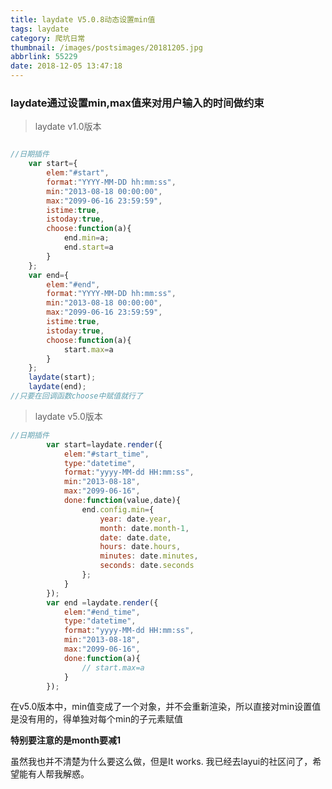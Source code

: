 ```yaml
---
title: laydate V5.0.8动态设置min值
tags: laydate
category: 爬坑日常
thumbnail: /images/postsimages/20181205.jpg
abbrlink: 55229
date: 2018-12-05 13:47:18
---
```

### laydate通过设置min,max值来对用户输入的时间做约束

> laydate v1.0版本

```javascript

//日期插件
    var start={
        elem:"#start",
        format:"YYYY-MM-DD hh:mm:ss",
        min:"2013-08-18 00:00:00",
        max:"2099-06-16 23:59:59",
        istime:true,
        istoday:true,
        choose:function(a){
            end.min=a;
            end.start=a
        }
    };
    var end={
        elem:"#end",
        format:"YYYY-MM-DD hh:mm:ss",
        min:"2013-08-18 00:00:00",
        max:"2099-06-16 23:59:59",
        istime:true,
        istoday:true,
        choose:function(a){
            start.max=a
        }
    };
    laydate(start);
    laydate(end);
//只要在回调函数choose中赋值就行了

```



> laydate v5.0版本

```javascript
//日期插件
        var start=laydate.render({
            elem:"#start_time",
            type:"datetime",
            format:"yyyy-MM-dd HH:mm:ss",
            min:"2013-08-18",
            max:"2099-06-16",
            done:function(value,date){
                end.config.min={
                    year: date.year,
                    month: date.month-1,
                    date: date.date,
                    hours: date.hours,
                    minutes: date.minutes,
                    seconds: date.seconds
                };
            }
        });
        var end =laydate.render({
            elem:"#end_time",
            type:"datetime",
            format:"yyyy-MM-dd HH:mm:ss",
            min:"2013-08-18",
            max:"2099-06-16",
            done:function(a){
                // start.max=a
            }
        });


```

在v5.0版本中，min值变成了一个对象，并不会重新渲染，所以直接对min设置值是没有用的，得单独对每个min的子元素赋值

**特别要注意的是month要减1**

虽然我也并不清楚为什么要这么做，但是It works. 我已经去layui的社区问了，希望能有人帮我解惑。    
    

